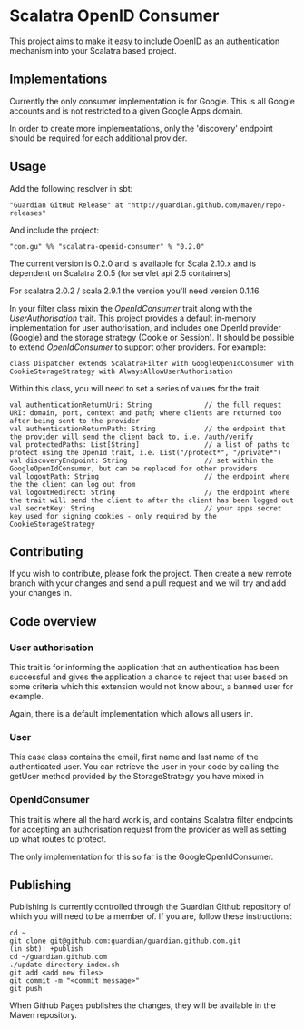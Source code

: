 # Scalatra OpenID Consumer

This project aims to make it easy to include OpenID as an authentication mechanism into your Scalatra based project.

## Implementations

Currently the only consumer implementation is for Google. This is all Google accounts and is not restricted to a given Google Apps domain.

In order to create more implementations, only the 'discovery' endpoint should be required for each additional provider.

## Usage

Add the following resolver in sbt:

    "Guardian GitHub Release" at "http://guardian.github.com/maven/repo-releases"
    
And include the project:    
    
    "com.gu" %% "scalatra-openid-consumer" % "0.2.0"

The current version is 0.2.0 and is available for Scala 2.10.x and is dependent on Scalatra 2.0.5 (for servlet api 2.5 containers)

For scalatra 2.0.2 / scala 2.9.1 the version you'll need version  0.1.16

In your filter class mixin the *OpenIdConsumer* trait along with the *UserAuthorisation* trait.  This project provides a default in-memory implementation for user authorisation, and includes one OpenId provider (Google) and the storage strategy (Cookie or Session).  It should be possible to extend *OpenIdConsumer* to support other providers.  For example:

    class Dispatcher extends ScalatraFilter with GoogleOpenIdConsumer with CookieStorageStrategy with AlwaysAllowUserAuthorisation

Within this class, you will need to set a series of values for the trait.
   
    val authenticationReturnUri: String             // the full request URI: domain, port, context and path; where clients are returned too after being sent to the provider
    val authenticationReturnPath: String            // the endpoint that the provider will send the client back to, i.e. /auth/verify
    val protectedPaths: List[String]                // a list of paths to protect using the OpenId trait, i.e. List("/protect*", "/private*")
    val discoveryEndpoint: String                   // set within the GoogleOpenIdConsumer, but can be replaced for other providers
    val logoutPath: String                          // the endpoint where the the client can log out from
    val logoutRedirect: String                      // the endpoint where the trait will send the client to after the client has been logged out
    val secretKey: String                           // your apps secret key used for signing cookies - only required by the CookieStorageStrategy

## Contributing

If you wish to contribute, please fork the project. Then create a new remote branch with your changes and send a pull request and we will try and add your changes in.

## Code overview

### User authorisation

This trait is for informing the application that an authentication has been successful and gives the application a chance to reject that user based on some criteria which this extension would not know about, a banned user for example.

Again, there is a default implementation which allows all users in.

### User

This case class contains the email, first name and last name of the authenticated user. You can retrieve the user in your code by calling the getUser method provided by the StorageStrategy you have mixed in

### OpenIdConsumer

This trait is where all the hard work is, and contains Scalatra filter endpoints for accepting an authorisation request from the provider as well as setting up what routes to protect.

The only implementation for this so far is the GoogleOpenIdConsumer.

## Publishing

Publishing is currently controlled through the Guardian Github repository of which you will need to be a member of.  If you are, follow these instructions:

    cd ~
    git clone git@github.com:guardian/guardian.github.com.git
    (in sbt): +publish
    cd ~/guardian.github.com
    ./update-directory-index.sh
    git add <add new files>
    git commit -m "<commit message>"
    git push

When Github Pages publishes the changes, they will be available in the Maven repository.
